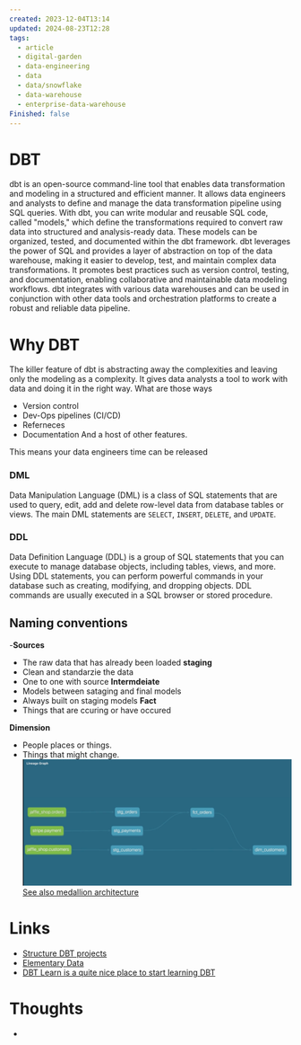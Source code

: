 ```yaml
---
created: 2023-12-04T13:14
updated: 2024-08-23T12:28
tags:
  - article
  - digital-garden
  - data-engineering
  - data
  - data/snowflake
  - data-warehouse
  - enterprise-data-warehouse
Finished: false
---
```


# DBT

dbt is an open-source command-line tool that enables data transformation and modeling in a structured and efficient manner. It allows data engineers and analysts to define and manage the data transformation pipeline using SQL queries. With dbt, you can write modular and reusable SQL code, called "models," which define the transformations required to convert raw data into structured and analysis-ready data. These models can be organized, tested, and documented within the dbt framework. dbt leverages the power of SQL and provides a layer of abstraction on top of the data warehouse, making it easier to develop, test, and maintain complex data transformations. It promotes best practices such as version control, testing, and documentation, enabling collaborative and maintainable data modeling workflows. dbt integrates with various data warehouses and can be used in conjunction with other data tools and orchestration platforms to create a robust and reliable data pipeline.

# Why DBT
The killer feature of dbt is abstracting away the complexities and leaving only the modeling as a complexity. It gives data analysts a tool to work with data and doing it in the right way. What are those ways

- Version control
- Dev-Ops pipelines (CI/CD)
- Referneces
- Documentation
And a host of other features. 

This means your data engineers time can be released 

### DML
Data Manipulation Language (DML) is a class of SQL statements that are used to query, edit, add and delete row-level data from database tables or views. The main DML statements are `SELECT`, `INSERT`, `DELETE`, and `UPDATE`.

### DDL 
Data Definition Language (DDL) is a group of SQL statements that you can execute to manage database objects, including tables, views, and more. Using DDL statements, you can perform powerful commands in your database such as creating, modifying, and dropping objects. DDL commands are usually executed in a SQL browser or stored procedure.


## Naming conventions
-**Sources**
- The raw data that has already been loaded
**staging**
- Clean and standarzie the data
- One to one with source
**Intermdeiate**
- Models between sataging and final models
- Always built on staging models
**Fact**
- Things that are ccuring or have occured

**Dimension**
- People places or things.
- Things that might change. 
![](../../../static/images/Pasted%20image%2020240428140431.png)
[See also medallion architecture](https://www.databricks.com/glossary/medallion-architecture)

# Links
- [Structure DBT projects](https://docs.getdbt.com/best-practices/how-we-structure/1-guide-overview)
- [Elementary Data](https://www.elementary-data.com/)
- [DBT Learn is a quite nice place to start learning DBT](https://www.getdbt.com/dbt-learn)

# Thoughts 
- 


